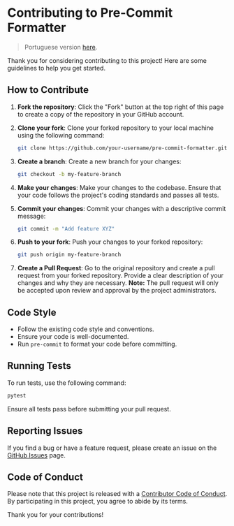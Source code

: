 # Contributing to Pre-Commit Formatter

> Portuguese version [here](docs/CONTRIBUTING-pt.md).

Thank you for considering contributing to this project! Here are some guidelines to help you get started.

## How to Contribute

1. **Fork the repository**: Click the "Fork" button at the top right of this page to create a copy of the repository in your GitHub account.

2. **Clone your fork**: Clone your forked repository to your local machine using the following command:

   ```sh
   git clone https://github.com/your-username/pre-commit-formatter.git
   ```

3. **Create a branch**: Create a new branch for your changes:

   ```sh
   git checkout -b my-feature-branch
   ```

4. **Make your changes**: Make your changes to the codebase. Ensure that your code follows the project's coding standards and passes all tests.

5. **Commit your changes**: Commit your changes with a descriptive commit message:

   ```sh
   git commit -m "Add feature XYZ"
   ```

6. **Push to your fork**: Push your changes to your forked repository:

   ```sh
   git push origin my-feature-branch
   ```

7. **Create a Pull Request**: Go to the original repository and create a pull request from your forked repository. Provide a clear description of your changes and why they are necessary. **Note:** The pull request will only be accepted upon review and approval by the project administrators.

## Code Style

- Follow the existing code style and conventions.
- Ensure your code is well-documented.
- Run `pre-commit` to format your code before committing.

## Running Tests

To run tests, use the following command:

```sh
pytest
```

Ensure all tests pass before submitting your pull request.

## Reporting Issues

If you find a bug or have a feature request, please create an issue on the [GitHub Issues](https://github.com/Robotz213/pre-commit-formatter/issues) page.

## Code of Conduct

Please note that this project is released with a [Contributor Code of Conduct](CODE_OF_CONDUCT.md). By participating in this project, you agree to abide by its terms.

Thank you for your contributions!
